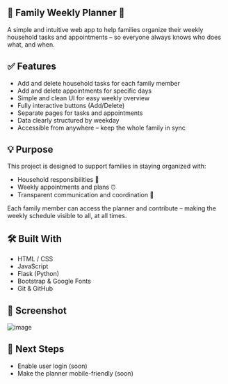 ## 🧹 Family Weekly Planner 📅

A simple and intuitive web app to help families organize their weekly household tasks and appointments – so everyone always knows who does what, and when.

## ✅ Features

- Add and delete household tasks for each family member
- Add and delete appointments for specific days
- Simple and clean UI for easy weekly overview
- Fully interactive buttons (Add/Delete)
- Separate pages for tasks and appointments
- Data clearly structured by weekday
- Accessible from anywhere – keep the whole family in sync

## 💡 Purpose

This project is designed to support families in staying organized with:
- Household responsibilities 🧽
- Weekly appointments and plans ⏰
- Transparent communication and coordination 💬

Each family member can access the planner and contribute – making the weekly schedule visible to all, at all times.

## 🛠️ Built With

- HTML / CSS
- JavaScript
- Flask (Python)
- Bootstrap & Google Fonts
- Git & GitHub

## 📸 Screenshot

![image](https://github.com/user-attachments/assets/4ad12c0e-02f6-4db3-8784-f55ea6b8ffe1)


## 🚀 Next Steps

- Enable user login (soon)
- Make the planner mobile-friendly (soon)


